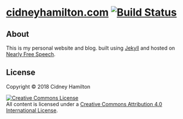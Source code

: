 # [cidneyhamilton.com](https://www.cidneyhamilton.com) [![Build Status](https://travis-ci.org/cidneyhamilton/website.svg?branch=master)](http://travis-ci.org/cidneyhamilton/cidneyhamilton.com)

## About

This is my personal website and blog. built using [Jekyll](http://jekyllrb.com/) and hosted on [Nearly Free Speech](https://www.nearlyfreespeech.net/).

## License

Copyright &copy; 2018 Cidney Hamilton

<a rel="license" href="http://creativecommons.org/licenses/by/4.0/"><img alt="Creative Commons License" style="border-width:0" src="https://i.creativecommons.org/l/by/4.0/88x31.png" /></a><br />All content is licensed under a <a rel="license" href="http://creativecommons.org/licenses/by/4.0/">Creative Commons Attribution 4.0 International License</a>.
